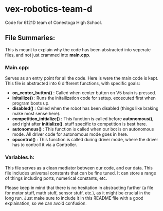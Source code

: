 # vex-robotics-team-d
Code for 6121D team of Conestoga High School.

## File Summaries:
This is meant to explain why the code has been abstracted into seperate files, and not just crammed into **main.cpp**.

### Main.cpp:
Serves as an entry point for all the code. Here is were the main code is kept. This file is abstracted into 6 different functions, with specific goals:

* **on_center_button()** : Called when center button on V5 brain is pressed.
* **initailize()** : Runs the initailization code for settup. excecuted first when program boots up.
* **disabled()** : Called when the robot has been disabled (things like braking make most sense here).
* **competition_initialize()** : This function is called before **autonomous()**, and right after **initialize()**. stuff specific to competition is best here.
* **autonomous()** : This function is called when our bot is on autonomous mode. All driver code for autonomous mode goes in here.
* **opcontrol()** : This function is called during driver mode, where the driver has to controll it via a Controller.

### Variables.h:
This file serves as a clean mediator between our code, and our data. This file includes universal constants that can be fine tuned. 
It can store a range of things including ports, numerical constants, etc. 

Please keep in mind that there is no hesitation in abstracting further (a file for motor stuff, math stuff, sensor stuff, etc.), as it might be crucial in the long run.
Just make sure to include it in this README file with a good explaination, so we can avoid confusion.
